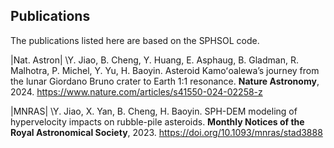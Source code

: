 ## Publications

The publications listed here are based on the SPHSOL code.

|Nat. Astron| \Y. Jiao, B. Cheng, Y. Huang, E. Asphaug, B. Gladman, R. Malhotra, P. Michel, Y. Yu, H. Baoyin. Asteroid Kamoʻoalewa’s journey from the lunar Giordano Bruno crater to Earth 1:1 resonance. **Nature Astronomy**, 2024. https://www.nature.com/articles/s41550-024-02258-z

|MNRAS| \Y. Jiao, X. Yan, B. Cheng, H. Baoyin. SPH-DEM modeling of hypervelocity impacts on rubble-pile asteroids. **Monthly Notices of the Royal Astronomical Society**, 2023. https://doi.org/10.1093/mnras/stad3888
